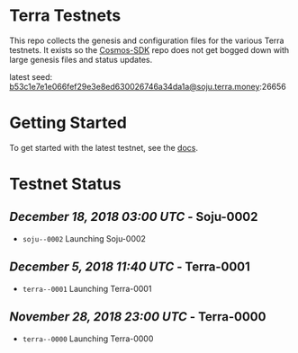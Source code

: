 # Terra Testnets

This repo collects the genesis and configuration files for the various Terra
testnets. It exists so the [Cosmos-SDK](https://github.com/cosmos/cosmos-sdk) 
repo does not get bogged down with large genesis files and status updates.

latest seed: b53c1e7e1e066fef29e3e8ed630026746a34da1a@soju.terra.money:26656

# Getting Started

To get started with the latest testnet, see the
[docs](https://cosmos.network/docs/getting-started/full-node.html).

# Testnet Status

## *December 18, 2018 03:00 UTC* - Soju-0002

- `soju--0002` Launching Soju-0002

## *December 5, 2018 11:40 UTC* - Terra-0001

- `terra--0001` Launching Terra-0001

## *November 28, 2018 23:00 UTC* - Terra-0000

- `terra--0000` Launching Terra-0000

